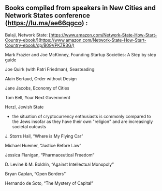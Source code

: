 ## Books compiled from speakers in New Cities and Network States conference (https://lu.ma/ae66qgco) :



Balaji, Network State: [https://www.amazon.com/Network-State-How-Start-Country-ebook/](https://www.amazon.com/Network-State-How-Start-Country-ebook/dp/B09VPKZR3G/)

Mark Frazier and Joe McKinney, Founding Startup Societies: A Step by step guide

Joe Quirk (with Patri Friedman), Seasteading

Alain Bertaud, Order without Design

Jane Jacobs, Economy of Cities

Tom Bell, Your Next Government

Herzl, Jewish State
- the situation of cryptocurrency enthusiasts is commonly compared to the Jews insofar as they have their own "religion" and are increasingly societal outcasts 


J. Storrs Hall, “Where is My Flying Car”

Michael Huemer, “Justice Before Law”

Jessica Flanigan, “Pharmaceutical Freedom”

D. Levine & M. Boldrin, “Against Intellectual Monopoly”

Bryan Caplan, “Open Borders”

Hernando de Soto, “The Mystery of Capital”
